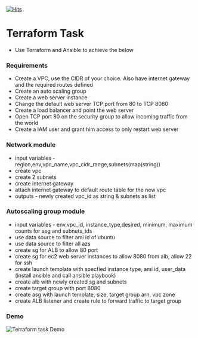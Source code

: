 [![Hits](https://hits.seeyoufarm.com/api/count/incr/badge.svg?url=https%3A%2F%2Fgithub.com%2Fakilans%2Fterraform-task&count_bg=%2379C83D&title_bg=%23555555&icon=&icon_color=%23E7E7E7&title=hits&edge_flat=false)](https://hits.seeyoufarm.com)

# Terraform Task

- Use Terraform and Ansible to achieve the below

### Requirements

- Create a VPC, use the CIDR of your choice. Also have internet gateway and the required routes
  defined
- Create an auto scaling group
- Create a web server instance
- Change the default web server TCP port from 80 to TCP 8080
- Create a load balancer and point the web server
- Open TCP port 80 on the security group to allow incoming traffic from the world
- Create a IAM user and grant him access to only restart web server

### Network module

- input variables - region,env,vpc_name,vpc_cidr_range,subnets(map(string))
- create vpc
- create 2 subnets
- create internet gateway
- attach internet gateway to default route table for the new vpc
- outputs - newly created vpc_id as string & subnets as list

### Autoscaling group module

- input variables - env,vpc_id, instance_type,desired, minimum, maximum counts for asg and subnets_ids
- use data source to filter ami id of ubuntu
- use data source to filter all azs
- create sg for ALB to allow 80 port
- create sg for ec2 web server instances to allow 8080 from alb, allow 22 for ssh
- create launch template with specfied instance type, ami id, user_data (install ansible and call ansible playbook)
- create alb with newly created sg and subnets
- create target group with port 8080
- create asg with launch template, size, target group arn, vpc zone
- create ALB listener and create rule to forward traffic to target group

### Demo

![Terraform task Demo](https://raw.githubusercontent.com/akilans/terraform-task/main/terraform-task.gif)
